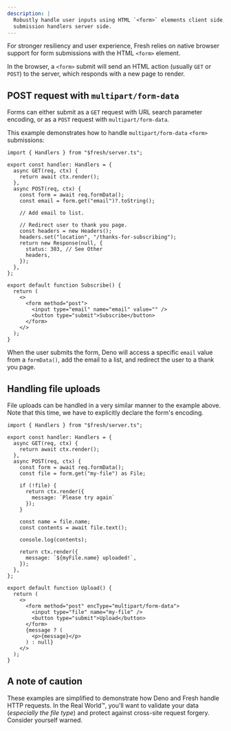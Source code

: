 ```yaml
---
description: |
  Robustly handle user inputs using HTML `<form>` elements client side, and form
  submission handlers server side.
---
```


For stronger resiliency and user experience, Fresh relies on native browser
support for form submissions with the HTML `<form>` element.

In the browser, a `<form>` submit will send an HTML action (usually `GET` or
`POST`) to the server, which responds with a new page to render.

## POST request with `multipart/form-data`

Forms can either submit as a `GET` request with URL search parameter encoding,
or as a `POST` request with `multipart/form-data`.

This example demonstrates how to handle `multipart/form-data` `<form>`
submissions:

```tsx routes/subscribe.tsx
import { Handlers } from "$fresh/server.ts";

export const handler: Handlers = {
  async GET(req, ctx) {
    return await ctx.render();
  },
  async POST(req, ctx) {
    const form = await req.formData();
    const email = form.get("email")?.toString();

    // Add email to list.

    // Redirect user to thank you page.
    const headers = new Headers();
    headers.set("location", "/thanks-for-subscribing");
    return new Response(null, {
      status: 303, // See Other
      headers,
    });
  },
};

export default function Subscribe() {
  return (
    <>
      <form method="post">
        <input type="email" name="email" value="" />
        <button type="submit">Subscribe</button>
      </form>
    </>
  );
}
```

When the user submits the form, Deno will access a specific `email` value from a
`formData()`, add the email to a list, and redirect the user to a thank you
page.

## Handling file uploads

File uploads can be handled in a very similar manner to the example above. Note that this time, we have to explicitly declare the form's encoding.

```tsx routes/subscribe.tsx
import { Handlers } from "$fresh/server.ts";

export const handler: Handlers = {
  async GET(req, ctx) {
    return await ctx.render();
  },
  async POST(req, ctx) {
    const form = await req.formData();
    const file = form.get("my-file") as File;

    if (!file) {
      return ctx.render({
        message: `Please try again`
      });
    }

    const name = file.name;
    const contents = await file.text();

    console.log(contents);

    return ctx.render({
      message: `${myFile.name} uploaded!`,
    });
  },
};

export default function Upload() {
  return (
    <>
      <form method="post" encType="multipart/form-data">
        <input type="file" name="my-file" />
        <button type="submit">Upload</button>
      </form>
      {message ? (
        <p>{message}</p>
      ) : null}
    </>
  );
}
```

## A note of caution

These examples are simplified to demonstrate how Deno and Fresh handle HTTP requests. In the Real World™, you'll want to validate your data (*especially the file type*) and protect against cross-site request forgery. Consider yourself warned.
